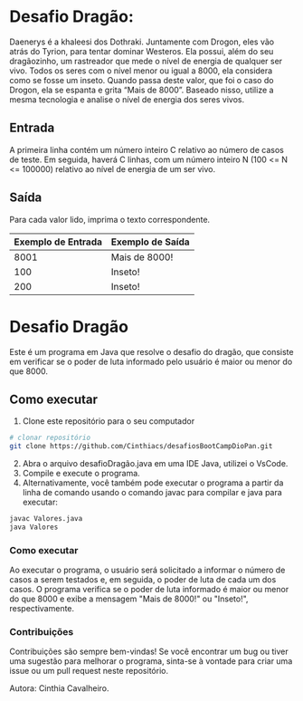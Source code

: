 # Desafio Dragão:
Daenerys é a khaleesi dos Dothraki. Juntamente com Drogon, eles vão atrás do Tyrion, para tentar dominar Westeros. Ela possui, além do seu dragãozinho, um rastreador que mede o nível de energia de qualquer ser vivo. Todos os seres com o nível menor ou igual a 8000, ela considera como se fosse um inseto. Quando passa deste valor, que foi o caso do Drogon, ela se espanta e grita “Mais de 8000”. Baseado nisso, utilize a mesma tecnologia e analise o nível de energia dos seres vivos.

## Entrada
A primeira linha contém um número inteiro C relativo ao número de casos de teste. Em seguida, haverá C linhas, com um número inteiro N (100 <= N <= 100000) relativo ao nível de energia de um ser vivo.

## Saída
Para cada valor lido, imprima o texto correspondente.


Exemplo de Entrada |	Exemplo de Saída
-------------------|-------------------
8001               | Mais de 8000!
100                | Inseto!
200                | Inseto!

# Desafio Dragão
Este é um programa em Java que resolve o desafio do dragão, que consiste em verificar se o poder de luta informado pelo usuário é maior ou menor do que 8000.

## Como executar
1. Clone este repositório para o seu computador
```bash
# clonar repositório
git clone https://github.com/Cinthiacs/desafiosBootCampDioPan.git
```
2. Abra o arquivo desafioDragão.java em uma IDE Java, utilizei o VsCode.
3. Compile e execute o programa.
4. Alternativamente, você também pode executar o programa a partir da linha de comando usando o comando javac para compilar e java para executar:
```bash
javac Valores.java
java Valores
```
### Como executar
Ao executar o programa, o usuário será solicitado a informar o número de casos a serem testados e, em seguida, o poder de luta de cada um dos casos. O programa verifica se o poder de luta informado é maior ou menor do que 8000 e exibe a mensagem "Mais de 8000!" ou "Inseto!", respectivamente.

### Contribuições
Contribuições são sempre bem-vindas! Se você encontrar um bug ou tiver uma sugestão para melhorar o programa, sinta-se à vontade para criar uma issue ou um pull request neste repositório.

Autora:
Cinthia Cavalheiro.
